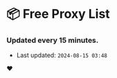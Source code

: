 # :package: Free Proxy List
### Updated every 15 minutes.

- Last updated: `2024-08-15 03:48`

:heart:

